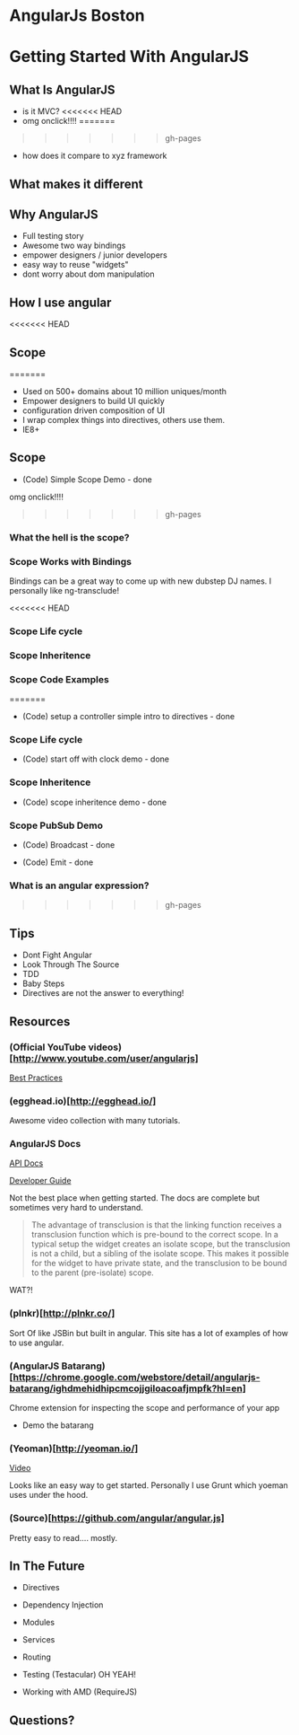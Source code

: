 # AngularJs Boston

# Getting Started With AngularJS

## What Is AngularJS

* is it MVC?
<<<<<<< HEAD
* omg onclick!!!!
=======
>>>>>>> gh-pages
* how does it compare to xyz framework

## What makes it different

## Why AngularJS

* Full testing story
* Awesome two way bindings
* empower designers / junior developers
* easy way to reuse "widgets"
* dont worry about dom manipulation

## How I use angular

<<<<<<< HEAD
## Scope

=======
* Used on 500+ domains about 10 million uniques/month
* Empower designers to build UI quickly
* configuration driven composition of UI
* I wrap complex things into directives, others use them.
* IE8+

## Scope

* (Code) Simple Scope Demo - done

omg onclick!!!!

>>>>>>> gh-pages
### What the hell is the scope?

### Scope Works with Bindings

Bindings can be a great way to come up with new dubstep DJ names. I personally like ng-transclude!

<<<<<<< HEAD
### Scope Life cycle

### Scope Inheritence

### Scope Code Examples
=======
* (Code) setup a controller simple intro to directives - done 

### Scope Life cycle

* (Code) start off with clock demo - done

### Scope Inheritence

* (Code) scope inheritence demo - done

### Scope PubSub Demo

* (Code) Broadcast - done

* (Code) Emit - done

### What is an angular expression?

>>>>>>> gh-pages

## Tips

* Dont Fight Angular
* Look Through The Source
* TDD
* Baby Steps
* Directives are not the answer to everything!

## Resources 

### (Official YouTube videos)[http://www.youtube.com/user/angularjs] 

[Best Practices](http://www.youtube.com/watch?v=ZhfUv0spHCY)

### (egghead.io)[http://egghead.io/]

Awesome video collection with many tutorials. 

### AngularJS Docs

[API Docs](http://docs.angularjs.org/api/)

[Developer Guide](http://docs.angularjs.org/guide/)

Not the best place when getting started. The docs are complete but sometimes very hard to understand. 

>
> The advantage of transclusion is that the linking function receives a transclusion function which 
> is pre-bound to the correct scope. In a typical setup the widget creates an isolate scope, but the 
> transclusion is not a child, but a sibling of the isolate scope. This makes it possible for the 
> widget to have private state, and the transclusion to be bound to the parent (pre-isolate) scope.
>

WAT?!

### (plnkr)[http://plnkr.co/]

Sort Of like JSBin but built in angular. This site has a lot of examples of how to use angular. 

### (AngularJS Batarang)[https://chrome.google.com/webstore/detail/angularjs-batarang/ighdmehidhipcmcojjgiloacoafjmpfk?hl=en]

Chrome extension for inspecting the scope and performance of your app

* Demo the batarang

### (Yeoman)[http://yeoman.io/]

[Video](http://www.youtube.com/watch?v=XOmwZopzcTA) 

Looks like an easy way to get started. Personally I use Grunt which yoeman uses under the hood. 

### (Source)[https://github.com/angular/angular.js]

Pretty easy to read.... mostly. 

## In The Future

* Directives
* Dependency Injection
* Modules
* Services
* Routing

* Testing (Testacular) OH YEAH!
* Working with AMD (RequireJS)

## Questions?






